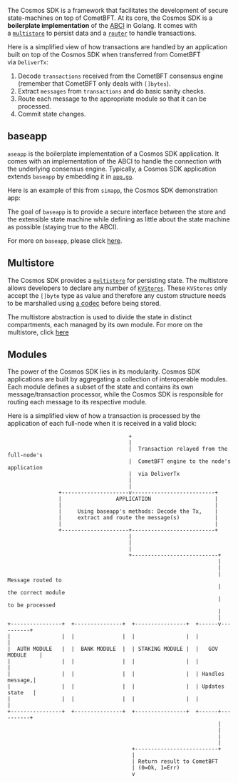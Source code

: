 The Cosmos SDK is a framework that facilitates the development of secure state-machines on top of CometBFT. At its core, the Cosmos SDK is a **boilerplate implementation** of the [ABCI](https://docs.cosmos.network/v0.50/learn/intro/sdk-app-architecture#abci) in Golang. It comes with a [`multistore`](https://docs.cosmos.network/v0.50/learn/advanced/store#multistore) to persist data and a [`router`](https://docs.cosmos.network/v0.50/learn/advanced/baseapp#routing) to handle transactions.

Here is a simplified view of how transactions are handled by an application built on top of the Cosmos SDK when transferred from CometBFT via `DeliverTx`:

1.  Decode `transactions` received from the CometBFT consensus engine (remember that CometBFT only deals with `[]bytes`).
2.  Extract `messages` from `transactions` and do basic sanity checks.
3.  Route each message to the appropriate module so that it can be processed.
4.  Commit state changes.


## baseapp
`aseapp` is the boilerplate implementation of a Cosmos SDK application. It comes with an implementation of the ABCI to handle the connection with the underlying consensus engine. Typically, a Cosmos SDK application extends `baseapp` by embedding it in [`app.go`](https://docs.cosmos.network/v0.50/learn/beginner/app-anatomy#core-application-file).

Here is an example of this from `simapp`, the Cosmos SDK demonstration app:

The goal of `baseapp` is to provide a secure interface between the store and the extensible state machine while defining as little about the state machine as possible (staying true to the ABCI).




For more on `baseapp`, please click [here](https://docs.cosmos.network/v0.50/learn/advanced/baseapp).



Multistore[​](https://docs.cosmos.network/v0.50/learn/intro/sdk-design#multistore "Direct link to Multistore")
--------------------------------------------------------------------------------------------------------------

The Cosmos SDK provides a [`multistore`](https://docs.cosmos.network/v0.50/learn/advanced/store#multistore) for persisting state. The multistore allows developers to declare any number of [`KVStores`](https://docs.cosmos.network/v0.50/learn/advanced/store#base-layer-kvstores). These `KVStores` only accept the `[]byte` type as value and therefore any custom structure needs to be marshalled using [a codec](https://docs.cosmos.network/v0.50/learn/advanced/encoding) before being stored.

The multistore abstraction is used to divide the state in distinct compartments, each managed by its own module. For more on the multistore, click [here](https://docs.cosmos.network/v0.50/learn/advanced/store#multistore)


Modules[​](https://docs.cosmos.network/v0.50/learn/intro/sdk-design#modules "Direct link to Modules")
-----------------------------------------------------------------------------------------------------

The power of the Cosmos SDK lies in its modularity. Cosmos SDK applications are built by aggregating a collection of interoperable modules. Each module defines a subset of the state and contains its own message/transaction processor, while the Cosmos SDK is responsible for routing each message to its respective module.

Here is a simplified view of how a transaction is processed by the application of each full-node when it is received in a valid block:

```
                                      +
                                      |
                                      |  Transaction relayed from the full-node's
                                      |  CometBFT engine to the node's application
                                      |  via DeliverTx
                                      |
                                      |
                +---------------------v--------------------------+
                |                 APPLICATION                    |
                |                                                |
                |     Using baseapp's methods: Decode the Tx,    |
                |     extract and route the message(s)           |
                |                                                |
                +---------------------+--------------------------+
                                      |
                                      |
                                      |
                                      +---------------------------+
                                                                  |
                                                                  |
                                                                  |  Message routed to
                                                                  |  the correct module
                                                                  |  to be processed
                                                                  |
                                                                  |
+----------------+  +---------------+  +----------------+  +------v----------+
|                |  |               |  |                |  |                 |
|  AUTH MODULE   |  |  BANK MODULE  |  | STAKING MODULE |  |   GOV MODULE    |
|                |  |               |  |                |  |                 |
|                |  |               |  |                |  | Handles message,|
|                |  |               |  |                |  | Updates state   |
|                |  |               |  |                |  |                 |
+----------------+  +---------------+  +----------------+  +------+----------+
                                                                  |
                                                                  |
                                                                  |
                                                                  |
                                       +--------------------------+
                                       |
                                       | Return result to CometBFT
                                       | (0=Ok, 1=Err)
                                       v
```